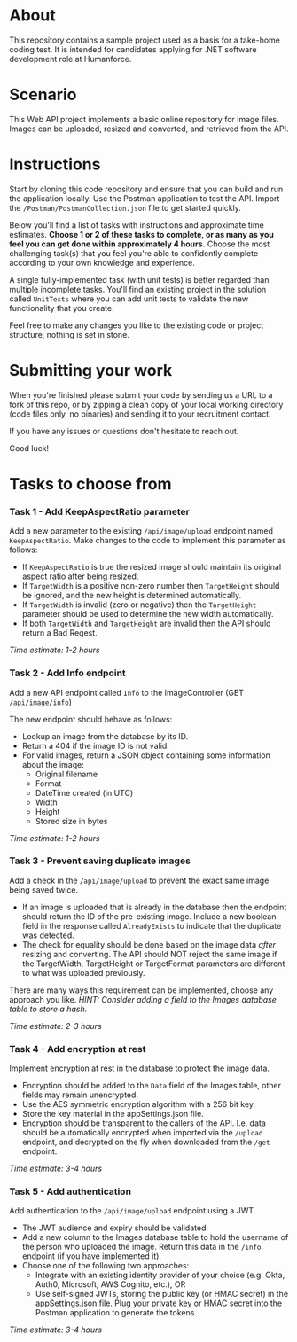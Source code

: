 # About
This repository contains a sample project used as a basis for a take-home coding test. It is intended for candidates applying for .NET software development role at Humanforce.

# Scenario
This Web API project implements a basic online repository for image files. Images can be uploaded, resized and converted, and retrieved from the API.

# Instructions
Start by cloning this code repository and ensure that you can build and run the application locally. Use the Postman application to test the API. Import the `/Postman/PostmanCollection.json` file to get started quickly.

Below you'll find a list of tasks with instructions and approximate time estimates. **Choose 1 or 2 of these tasks to complete, or as many as you feel you can get done within approximately 4 hours.** Choose the most challenging task(s) that you feel you're able to confidently complete according to your own knowledge and experience.

A single fully-implemented task (with unit tests) is better regarded than multiple incomplete tasks. You'll find an existing project in the solution called `UnitTests` where you can add unit tests to validate the new functionality that you create.

Feel free to make any changes you like to the existing code or project structure, nothing is set in stone.

# Submitting your work
When you're finished please submit your code by sending us a URL to a fork of this repo, or by zipping a clean copy of your local working directory (code files only, no binaries) and sending it to your recruitment contact.

If you have any issues or questions don't hesitate to reach out.

Good luck!

# Tasks to choose from
### Task 1 - Add KeepAspectRatio parameter
Add a new parameter to the existing `/api/image/upload` endpoint named `KeepAspectRatio`. Make changes to the code to implement this parameter as follows:

* If `KeepAspectRatio` is true the resized image should maintain its original aspect ratio after being resized.
* If `TargetWidth` is a positive non-zero number then `TargetHeight` should be ignored, and the new height is determined automatically.
* If `TargetWidth` is invalid (zero or negative) then the `TargetHeight` parameter should be used to determine the new width automatically.
* If both `TargetWidth` and `TargetHeight` are invalid then the API should return a Bad Reqest.

_Time estimate: 1-2 hours_

### Task 2 - Add Info endpoint
Add a new API endpoint called `Info` to the ImageController (GET `/api/image/info`)

The new endpoint should behave as follows:
* Lookup an image from the database by its ID.
* Return a 404 if the image ID is not valid.
* For valid images, return a JSON object containing some information about the image:
  - Original filename
  - Format
  - DateTime created (in UTC)
  - Width
  - Height
  - Stored size in bytes

_Time estimate: 1-2 hours_

### Task 3 - Prevent saving duplicate images
Add a check in the `/api/image/upload` to prevent the exact same image being saved twice.
* If an image is uploaded that is already in the database then the endpoint should return the ID of the pre-existing image. Include a new boolean field in the response called `AlreadyExists` to indicate that the duplicate was detected.
* The check for equality should be done based on the image data _after_ resizing and converting. The API should NOT reject the same image if the TargetWidth, TargetHeight or TargetFormat parameters are different to what was uploaded previously.

There are many ways this requirement can be implemented, choose any approach you like. _HINT: Consider adding a field to the Images database table to store a hash._

_Time estimate: 2-3 hours_

### Task 4 - Add encryption at rest
Implement encryption at rest in the database to protect the image data.
* Encryption should be added to the `Data` field of the Images table, other fields may remain unencrypted.
* Use the AES symmetric encryption algorithm with a 256 bit key.
* Store the key material in the appSettings.json file.
* Encryption should be transparent to the callers of the API. I.e. data should be automatically encrypted when imported via the `/upload` endpoint, and decrypted on the fly when downloaded from the `/get` endpoint.

_Time estimate: 3-4 hours_

### Task 5 - Add authentication
Add authentication to the `/api/image/upload` endpoint using a JWT.
* The JWT audience and expiry should be validated.
* Add a new column to the Images database table to hold the username of the person who uploaded the image. Return this data in the `/info` endpoint (if you have implemented it).
* Choose one of the following two approaches:
  - Integrate with an existing identity provider of your choice (e.g. Okta, Auth0, Microsoft, AWS Cognito, etc.), OR 
  - Use self-signed JWTs, storing the public key (or HMAC secret) in the appSettings.json file. Plug your private key or HMAC secret into the Postman application to generate the tokens.

_Time estimate: 3-4 hours_
